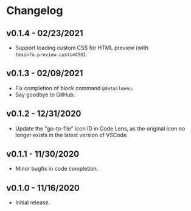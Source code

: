 <!--
Copyright (C) 2020,2021  CismonX <admin@cismon.net>

Copying and distribution of this file, with or without modification, are
permitted in any medium without royalty, provided the copyright notice and
this notice are preserved. This file is offered as-is, without any warranty.
-->

# Changelog

## v0.1.4 - 02/23/2021

* Support loading custom CSS for HTML preview (with `texinfo.preview.customCSS`).

## v0.1.3 - 02/09/2021

* Fix completion of block command `@detailmenu`.
* Say goodbye to GitHub.

## v0.1.2 - 12/31/2020

* Update the "go-to-file" icon ID in Code Lens, as the original icon no longer exists in the latest version of VSCode.

## v0.1.1 - 11/30/2020

* Minor bugfix in code completion.

## v0.1.0 - 11/16/2020

* Initial release.
